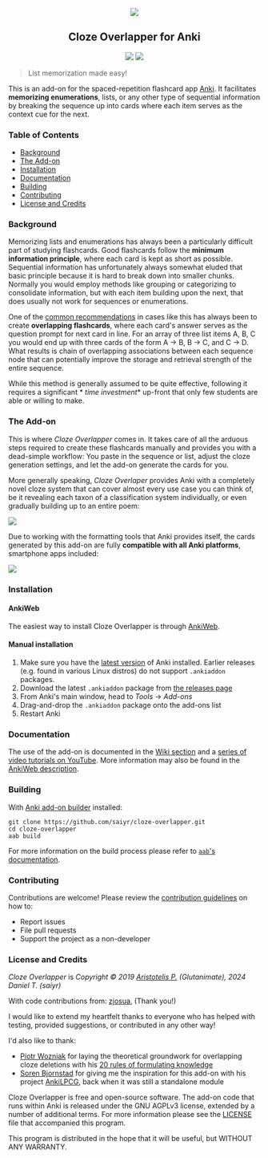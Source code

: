 <p align="center"><img src="screenshots/demo1.gif"></p>

<h2 align="center">Cloze Overlapper for Anki</h2>

<p align="center">
<a title="Latest (pre-)release" href="https://github.com/saiyr/cloze-overlapper/releases"><img src ="https://img.shields.io/github/release-pre/saiyr/cloze-overlapper.svg?colorB=brightgreen"></a>
<a title="License: GNU AGPLv3" href="https://github.com/saiyr/cloze-overlapper/blob/master/LICENSE"><img  src="https://img.shields.io/badge/license-GNU AGPLv3-green.svg"></a>
<br>
</p>

> List memorization made easy!

This is an add-on for the spaced-repetition flashcard app [Anki](https://apps.ankiweb.net/). It
facilitates **memorizing enumerations**, lists, or any other type of sequential information by
breaking the sequence up into cards where each item serves as the context cue for the next.

### Table of Contents <!-- omit in toc -->

<!-- MarkdownTOC levels="1,2,3" -->

- [Background](#background)
- [The Add-on](#the-add-on)
- [Installation](#installation)
- [Documentation](#documentation)
- [Building](#building)
- [Contributing](#contributing)
- [License and Credits](#license-and-credits)

<!-- /MarkdownTOC -->

### Background

Memorizing lists and enumerations has always been a particularly difficult part of studying
flashcards. Good flashcards follow the **minimum information principle**, where each card is kept as
short as possible. Sequential information has unfortunately always somewhat eluded that basic
principle because it is hard to break down into smaller chunks. Normally you would employ methods
like grouping or categorizing to consolidate information, but with each item building upon the next,
that does usually not work for sequences or enumerations.

One of the [common recommendations](https://www.supermemo.com/en/articles/20rules#Enumerations) in
cases like this has always been to create **overlapping flashcards**, where each card's answer
serves as the question prompt for next card in line. For an array of three list items A, B, C you
would end up with three cards of the form A → B, B → C, and C → D. What results is chain of
overlapping associations between each sequence node that can potentially improve the storage and
retrieval strength of the entire sequence.

While this method is generally assumed to be quite effective, following it requires a significant *
*time investment** up-front that only few students are able or willing to make.

### The Add-on

This is where *Cloze Overlapper* comes in. It takes care of all the arduous steps required to create
these flashcards manually and provides you with a dead-simple workflow: You paste in the sequence or
list, adjust the cloze generation settings, and let the add-on generate the cards for you.

More generally speaking, *Cloze Overlaper* provides Anki with a completely novel cloze system that
can cover almost every use case you can think of, be it revealing each taxon of a classification
system individually, or even gradually building up to an entire poem:

![](screenshots/demo2.gif)

Due to working with the formatting tools that Anki provides itself, the cards generated by this
add-on are fully **compatible with all Anki platforms**, smartphone apps included:

![](screenshots/platforms.png)

### Installation

#### AnkiWeb <!-- omit in toc -->

The easiest way to install Cloze Overlapper is
through [AnkiWeb](https://ankiweb.net/shared/info/1784155610).

#### Manual installation <!-- omit in toc -->

1. Make sure you have the [latest version](https://apps.ankiweb.net/#download) of Anki installed.
   Earlier releases (e.g. found in various Linux distros) do not support `.ankiaddon` packages.
2. Download the latest `.ankiaddon` package
   from [the releases page](https://github.com/saiyr/cloze-overlapper/releases)
3. From Anki's main window, head to *Tools* → *Add-ons*
4. Drag-and-drop the `.ankiaddon` package onto the add-ons list
5. Restart Anki

### Documentation

The use of the add-on is documented in
the [Wiki section](https://github.com/Glutanimate/cloze-overlapper/wiki) and
a [series of video tutorials on YouTube](https://www.youtube.com/watch?v=QzBoDe3PgAc&list=PL3MozITKTz5Y9owI163AJMYqKwhFrTKcT).
More information may also be found in the [AnkiWeb description](docs/description.md).

### Building

With [Anki add-on builder](https://github.com/glutanimate/anki-addon-builder/) installed:

    git clone https://github.com/saiyr/cloze-overlapper.git
    cd cloze-overlapper
    aab build

For more information on the build process please refer
to [`aab`'s documentation](https://github.com/glutanimate/anki-addon-builder/#usage).

### Contributing

Contributions are welcome! Please review the [contribution guidelines](./CONTRIBUTING.md) on how to:

- Report issues
- File pull requests
- Support the project as a non-developer

### License and Credits

*Cloze Overlapper* is *Copyright © 2019 [Aristotelis P.](https://glutanimate.com/) (Glutanimate),
2024 Daniel T. (saiyr)*

With code contributions from: [zjosua](https://github.com/zjosua), (Thank you!)

I would like to extend my heartfelt thanks to everyone who has helped with testing, provided
suggestions, or contributed in any other way!

I'd also like to thank:

- [Piotr Wozniak](https://www.supermemo.com/english/company/wozniak.htm) for laying the theoretical
  groundwork for overlapping cloze deletions with
  his [20 rules of formulating knowledge](https://www.supermemo.com/en/articles/20rules)
- [Soren Bjornstad](https://github.com/sobjornstad) for giving me the inspiration for this add-on
  with his project [AnkiLPCG](https://github.com/sobjornstad/AnkiLPCG), back when it was still a
  standalone module

Cloze Overlapper is free and open-source software. The add-on code that runs within Anki is released
under the GNU AGPLv3 license, extended by a number of additional terms. For more information please
see the [LICENSE](https://github.com/glutanimate/cloze-overlapper/blob/master/LICENSE) file that
accompanied this program.

This program is distributed in the hope that it will be useful, but WITHOUT ANY WARRANTY.
